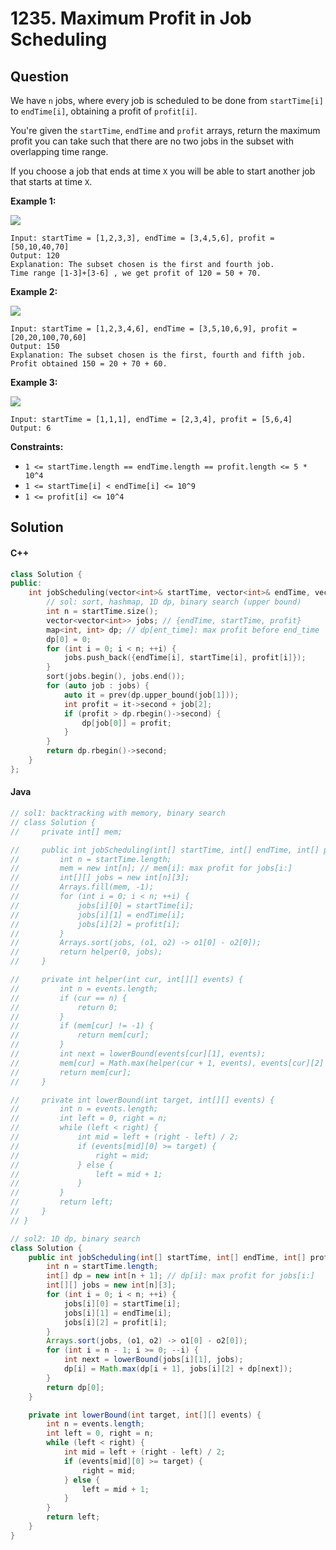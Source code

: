 # 1235. Maximum Profit in Job Scheduling

## Question

We have `n` jobs, where every job is scheduled to be done from `startTime[i]` to `endTime[i]`, obtaining a profit of `profit[i]`.

You're given the `startTime`, `endTime` and `profit` arrays, return the maximum profit you can take such that there are no two jobs in the subset with overlapping time range.

If you choose a job that ends at time `X` you will be able to start another job that starts at time `X`.

**Example 1:**

![](https://assets.leetcode.com/uploads/2019/10/10/sample1\_1584.png)

```
Input: startTime = [1,2,3,3], endTime = [3,4,5,6], profit = [50,10,40,70]
Output: 120
Explanation: The subset chosen is the first and fourth job. 
Time range [1-3]+[3-6] , we get profit of 120 = 50 + 70.
```

**Example 2:**

![](https://assets.leetcode.com/uploads/2019/10/10/sample22\_1584.png)

```
Input: startTime = [1,2,3,4,6], endTime = [3,5,10,6,9], profit = [20,20,100,70,60]
Output: 150
Explanation: The subset chosen is the first, fourth and fifth job. 
Profit obtained 150 = 20 + 70 + 60.
```

**Example 3:**

![](https://assets.leetcode.com/uploads/2019/10/10/sample3\_1584.png)

```
Input: startTime = [1,1,1], endTime = [2,3,4], profit = [5,6,4]
Output: 6
```

**Constraints:**

* `1 <= startTime.length == endTime.length == profit.length <= 5 * 10^4`
* `1 <= startTime[i] < endTime[i] <= 10^9`
* `1 <= profit[i] <= 10^4`

## Solution

#### C++

```cpp
class Solution {
public:
    int jobScheduling(vector<int>& startTime, vector<int>& endTime, vector<int>& profit) {
        // sol: sort, hashmap, 1D dp, binary search (upper bound)
        int n = startTime.size();
        vector<vector<int>> jobs; // {endTime, startTime, profit}
        map<int, int> dp; // dp[ent_time]: max profit before end_time
        dp[0] = 0;
        for (int i = 0; i < n; ++i) {
            jobs.push_back({endTime[i], startTime[i], profit[i]});
        }
        sort(jobs.begin(), jobs.end());
        for (auto job : jobs) {
            auto it = prev(dp.upper_bound(job[1]));
            int profit = it->second + job[2];
            if (profit > dp.rbegin()->second) {
                dp[job[0]] = profit;
            }
        }
        return dp.rbegin()->second;
    }
};
```

#### Java

```java
// sol1: backtracking with memory, binary search
// class Solution {
//     private int[] mem;

//     public int jobScheduling(int[] startTime, int[] endTime, int[] profit) {
//         int n = startTime.length;
//         mem = new int[n]; // mem[i]: max profit for jobs[i:]
//         int[][] jobs = new int[n][3];
//         Arrays.fill(mem, -1);
//         for (int i = 0; i < n; ++i) {
//             jobs[i][0] = startTime[i];
//             jobs[i][1] = endTime[i];
//             jobs[i][2] = profit[i];
//         }
//         Arrays.sort(jobs, (o1, o2) -> o1[0] - o2[0]);
//         return helper(0, jobs);
//     }

//     private int helper(int cur, int[][] events) {
//         int n = events.length;
//         if (cur == n) {
//             return 0;
//         }
//         if (mem[cur] != -1) {
//             return mem[cur];
//         }
//         int next = lowerBound(events[cur][1], events);
//         mem[cur] = Math.max(helper(cur + 1, events), events[cur][2] + helper(next, events));
//         return mem[cur];
//     }

//     private int lowerBound(int target, int[][] events) {
//         int n = events.length;
//         int left = 0, right = n;
//         while (left < right) {
//             int mid = left + (right - left) / 2;
//             if (events[mid][0] >= target) {
//                 right = mid;
//             } else {
//                 left = mid + 1;
//             }
//         }
//         return left;
//     }
// }

// sol2: 1D dp, binary search
class Solution {
    public int jobScheduling(int[] startTime, int[] endTime, int[] profit) {
        int n = startTime.length;
        int[] dp = new int[n + 1]; // dp[i]: max profit for jobs[i:]
        int[][] jobs = new int[n][3];
        for (int i = 0; i < n; ++i) {
            jobs[i][0] = startTime[i];
            jobs[i][1] = endTime[i];
            jobs[i][2] = profit[i];
        }
        Arrays.sort(jobs, (o1, o2) -> o1[0] - o2[0]);
        for (int i = n - 1; i >= 0; --i) {
            int next = lowerBound(jobs[i][1], jobs);
            dp[i] = Math.max(dp[i + 1], jobs[i][2] + dp[next]);
        }
        return dp[0];
    }

    private int lowerBound(int target, int[][] events) {
        int n = events.length;
        int left = 0, right = n;
        while (left < right) {
            int mid = left + (right - left) / 2;
            if (events[mid][0] >= target) {
                right = mid;
            } else {
                left = mid + 1;
            }
        }
        return left;
    }
}
```
